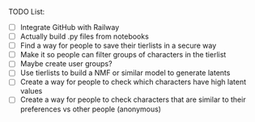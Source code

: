 TODO List:

- [ ] Integrate GitHub with Railway
- [ ] Actually build .py files from notebooks
- [ ] Find a way for people to save their tierlists in a secure way
- [ ] Make it so people can filter groups of characters in the tierlist
- [ ] Maybe create user groups?
- [ ] Use tierlists to build a NMF or similar model to generate latents
- [ ] Create a way for people to check which characters have high latent values
- [ ] Create a way for people to check characters that are similar to their preferences vs other people (anonymous)
